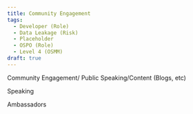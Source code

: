 ```yaml
---
title: Community Engagement
tags: 
  - Developer (Role)
  - Data Leakage (Risk)
  - Placeholder
  - OSPO (Role)
  - Level 4 (OSMM)
draft: true
---
```


Community Engagement/ Public Speaking/Content (Blogs, etc)




Speaking

Ambassadors


